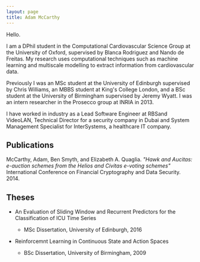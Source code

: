 ```yaml
---
layout: page
title: Adam McCarthy
---
```


Hello.

I am a DPhil student in the Computational Cardiovascular Science Group at the University of Oxford, supervised by Blanca Rodriguez and Nando de Freitas. My research uses computational techniques such as machine learning and multiscale modelling to extract information from cardiovascular data.

Previously I was an MSc student at the University of Edinburgh supervised by Chris Williams, an MBBS student at King's College London, and a BSc student at the University of Birmingham supervised by Jeremy Wyatt. I was an intern researcher in the Prosecco group at INRIA in 2013.

I have worked in industry as a Lead Software Engineer at RBSand VideoLAN, Technical Director for a security company in Dubai and System Management Specialist for InterSystems, a healthcare IT company.

<div class="divider"></div>

## Publications

McCarthy, Adam, Ben Smyth, and Elizabeth A. Quaglia. *"Hawk and Aucitas: e-auction schemes from the Helios and Civitas e-voting schemes"* International Conference on Financial Cryptography and Data Security. 2014.

<div class="divider"></div>

## Theses

* An Evaluation of Sliding Window and Recurrent Predictors for the Classification of ICU Time Series
    * MSc Dissertation, University of Edinburgh, 2016

* Reinforcemnt Learning in Continuous State and Action Spaces
	* BSc Dissertation, University of Birmingham, 2009



